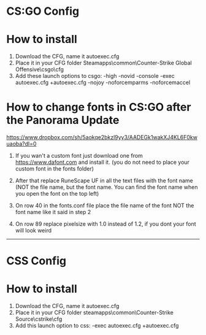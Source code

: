 # CS:GO Config

# How to install 
1. Download the CFG, name it autoexec.cfg
2. Place it in your CFG folder Steamapps\common\Counter-Strike Global Offensive\csgo\cfg
3. Add these launch options to csgo: -high -novid -console -exec autoexec.cfg +autoexec.cfg -nojoy -noforcemparms -noforcemaccel

# How to change fonts in CS:GO after the Panorama Update
https://www.dropbox.com/sh/5aokqe2bkzl9yy3/AADEGk1wakXJ4KL6F0kwuaoba?dl=0

1. If you wan't a custom font just download one from https://www.dafont.com and install it. (you do not need to place your custom font in the fonts folder) 

2. After that replace RuneScape UF in all the text files with the font name (NOT the file name, but the font name. You can find the font name when you open the font on the top left)

3. On row 40 in the fonts.conf file place the file name of the font NOT the font name like it said in step 2 

4. On row 89 replace pixelsize with 1.0 instead of 1.2, if you dont your font will look weird
-----------------------------------------------------------------------------------------------------------------------------------

# CSS Config

# How to install 
1. Download the CFG, name it autoexec.cfg
2. Place it in your CFG folder steamapps\common\Counter-Strike Source\cstrike\cfg
3. Add this launch option to css: -exec autoexec.cfg +autoexec.cfg
